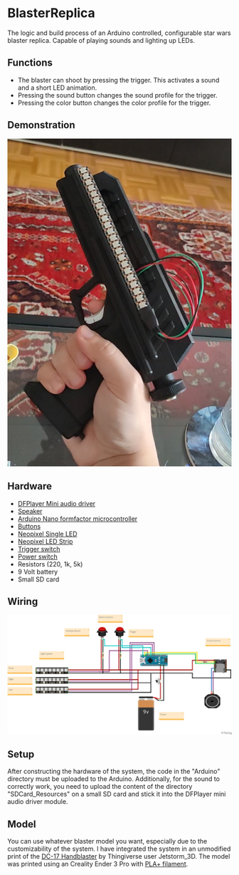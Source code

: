 # BlasterReplica
The logic and build process of an Arduino controlled, configurable star wars blaster replica. Capable of playing sounds and lighting up LEDs.

## Functions
- The blaster can shoot by pressing the trigger. This activates a sound and a short LED animation.
- Pressing the sound button changes the sound profile for the trigger.
- Pressing the color button changes the color profile for the trigger.

## Demonstration
[![Blaster Demonstration](Images/blaster.jpg)](https://youtube.com/shorts/_K-AFX4hNyE?feature=share)

## Hardware
- [DFPlayer Mini audio driver](https://www.amazon.de/dp/B07Z5D7T63?psc=1&smid=A1X7QLRQH87QA3&ref_=chk_typ_imgToDp)
- [Speaker](https://www.amazon.de/Adafruit-4227-Mini-Lautsprecher-oval-kurz/dp/B07T18Z54G/ref=sr_1_5?__mk_de_DE=%C3%85M%C3%85%C5%BD%C3%95%C3%91&crid=330Y48E59WO7Y&keywords=adafruit+speaker&qid=1699916707&s=ce-de&sprefix=adafruit+speake%2Celectronics%2C108&sr=1-5)
- [Arduino Nano formfactor microcontroller](https://www.amazon.de/gp/product/B078SBBST6/ref=ppx_yo_dt_b_asin_title_o00_s04?ie=UTF8&psc=1)
- [Buttons](https://www.amazon.de/gp/product/B0811QKG1R/ref=ppx_yo_dt_b_asin_title_o01_s04?ie=UTF8&psc=1)
- [Neopixel Single LED](https://www.amazon.de/BTF-LIGHTING-RGB-Legierung-LED-Chips-PCB-K%C3%BChlk%C3%B6rper-Eingebauter/dp/B088K6C7TJ/ref=sr_1_7?__mk_de_DE=%C3%85M%C3%85%C5%BD%C3%95%C3%91&crid=S968MAIDA78Z&keywords=neopixel+led&qid=1696264705&sprefix=neopixel+le%2Caps%2C151&sr=8-7)
- [Neopixel LED Strip](https://www.amazon.de/LED-Streifen-flexibel-Traumfarbstreifen-Wasserdichtes-DIY-Projekt/dp/B08P6XN49P/ref=sr_1_7?crid=31JOL1EBE7NYI&keywords=neopixel+led+strip&qid=1696264865&sprefix=neopixel+%2Caps%2C159&sr=8-7)
- [Trigger switch](https://www.amazon.de/gp/product/B08H52SDG2/ref=ppx_yo_dt_b_asin_image_o00_s02?ie=UTF8&psc=1)
- [Power switch](https://www.amazon.de/gp/product/B0BTM3WQXN/ref=ppx_yo_dt_b_asin_title_o00_s00?ie=UTF8&psc=1)
- Resistors (220, 1k, 5k)
- 9 Volt battery
- Small SD card

## Wiring
![Wiring of the system](Images/wiring.png)

## Setup
After constructing the hardware of the system, the code in the "Arduino" directory must be uploaded to the Arduino. Additionally, for the sound to correctly work, you need to upload the content of the directory "SDCard_Resources" on a small SD card and stick it into the DFPlayer mini audio driver module.

## Model
You can use whatever blaster model you want, especially due to the customizability of the system. I have integrated the system in an unmodified print of the [DC-17 Handblaster](https://www.thingiverse.com/thing:4509310) by Thingiverse user Jetstorm_3D. The model was printed using an Creality Ender 3 Pro with [PLA+ filament](https://www.amazon.de/gp/product/B07R6PL63K/ref=ppx_yo_dt_b_search_asin_title?ie=UTF8&th=1).